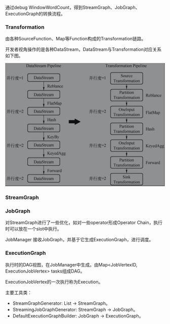 
通过debug WindowWordCount，得到StreamGraph、JobGraph、ExecutionGraph的转换流程。

### Transformation

由各种SourceFunction、Map等Function构成的Transformation链路。

开发者视角操作的是各种DataStream，DataStream与Transformation对应关系如下图。

![](https://raw.githubusercontent.com/rainsbaby/notebook/master/imgs/flink/flink_datastream2transform.png)

### StreamGraph


### JobGraph

对StreamGraph进行了一些优化，如对一些operator形成Operator Chain，执行时可以放在一个slot中执行。

JobManager 接收JobGraph，并基于它生成ExecutionGraph，进行调度。

### ExecutionGraph

执行时的DAG视图，在JobManager中生成。由Map<JobVertexID, ExecutionJobVertex> tasks组成DAG。

ExecutionJobVertex的一次执行称为Execution。

主要工具类：

* StreamGraphGenerator: List<Transformation> -> StreamGraph。
* StreamingJobGraphGenerator: StreamGraph -> JobGraph。
* DefaultExecutionGraphBuilder: JobGraph -> ExecutionGraph。
